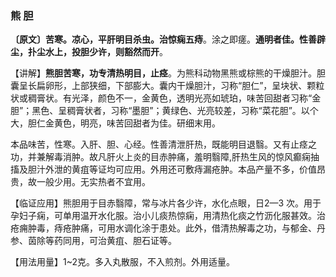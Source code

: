 ### 熊 胆

**〔原文〕苦寒。凉心，平肝明目杀虫。治惊痫五痔**。涂之即瘥。**通明者佳。性善辟尘，扑尘水上，投胆少许，则豁然而开**。

【讲解】**熊胆苦寒，功专清热明目，止痉**。为熊科动物黑熊或棕熊的干燥胆汁。胆囊呈长扁卵形，上部狭细，下部膨大。囊内干燥胆汁，习称“胆仁”，呈块状、颗粒状或稠膏状。有光泽，颜色不一，金黄色，透明光亮如琥珀，味苦回甜者习称“金胆”；黑色、呈稠膏状者，习称“墨胆”；黄绿色、光亮较差，习称“菜花胆”。以个大，胆仁金黄色，明亮，味苦回甜者为佳。研细末用。

本品味苦，性寒。入肝、胆、心经。性善清泄肝热，既能明目退翳。又有止痉之功，并兼解毒消肿。故凡肝火上炎的目赤肿痛，羞明翳障,肝热生风的惊风癫痫抽搐及胆汁外泄的黄疽等证均可应用。外用还可敷痔漏疮肿。本品产量不多，价值昂贵，故一般少用。无实热者不宜用。

【临证应用】熊胆用于目赤翳障，常与冰片各少许，水化点眼，日2—3 次。用于孕妇子痫，可单用温开水化服。治小儿痰热惊痫，用清热化痰之竹沥化服甚效。治疮痈肿毒，痔疮肿痛，可用水调化涂于患处。此外，借清热解毒之功，与郁金、丹参、茵除等药同用，可治黄疽、胆石证等。

【用法用量】1~2克。多入丸散服，不入煎剂。外用适量。
